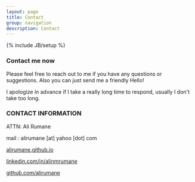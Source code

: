 ```yaml
---
layout: page
title: Contact
group: navigation
description: Contact
---
```

{% include JB/setup %}

### Contact me now

Please feel free to reach out to me if you have any questions or suggestions. Also you can just send me a friendly Hello!

I apologize in advance if I take a really long time to respond, usually I don't take too long.

### CONTACT INFORMATION

ATTN: Ali Rumane

mail : alirumane [at] yahoo [dot] com

[alirumane.github.io](https://alirumane.github.io/)

[linkedin.com/in/alinmrumane](www.linkedin.com/in/alinmrumane)

[github.com/alirumane](https://github.com/alirumane)

